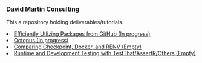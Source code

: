 ### David Martin Consulting

This a repository holding deliverables/tutorials.

<li><a href="GitHub_Packages.html">Efficiently Utlizing Packages from GitHub (In progress) </a></li> 
<li><a href="Octopus.html">Octopus (In progress)</a></li> 
<li><a href="">Comparing Checkpoint, Docker, and RENV (Empty)</a></li> 
<li><a href="">Runtime and Development Testing with TestThat/AssertR/Others (Empty)</a></li> 

<!--<li><a href="pred_analytics.html">Pred Analytics</a></li> -->
<!--<li><a href="/pred_analytics.html?rawue">Pred Analytics</a></li> -->

